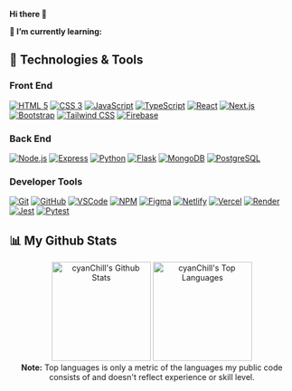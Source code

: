 <!--
**cyanChill/cyanChill** is a ✨ _special_ ✨ repository because its `README.md` (this file) appears on your GitHub profile.

Here are some ideas to get you started:

- 🔭 I’m currently working on ...
- 🌱 I’m currently learning ...
- 👯 I’m looking to collaborate on ...
- 🤔 I’m looking for help with ...
- 💬 Ask me about ...
- 📫 How to reach me: ...
- 😄 Pronouns: ...
- ⚡ Fun fact: ...
-->

<strong>Hi there 👋</strong>

<strong>🌱 I’m currently learning:</strong>


## 🚀 Technologies & Tools

### Front End

[![HTML 5][HTML]][HTML-url]
[![CSS 3][CSS]][CSS-url]
[![JavaScript][JavaScript]][JavaScript-url]
[![TypeScript][TypeScript]][TypeScript-url]
[![React][React]][React-url]
[![Next.js][Next.js]][Next.js-url]
[![Bootstrap][Bootstrap]][Bootstrap-url]
[![Tailwind CSS][Tailwind CSS]][Tailwind CSS-url]
[![Firebase][Firebase]][Firebase-url]

### Back End

[![Node.js][Node.js]][Node.js-url]
[![Express][Express]][Express-url]
[![Python][Python]][Python-url]
[![Flask][Flask]][Flask-url]
[![MongoDB][MongoDB]][MongoDB-url]
[![PostgreSQL][PostgreSQL]][PostgreSQL-url]

### Developer Tools

[![Git][Git]][Git-url]
[![GitHub][GitHub]][GitHub-url]
[![VSCode][VSCode]][VSCode-url]
[![NPM][NPM]][NPM-url]
[![Figma][Figma]][Figma-url]
[![Netlify][Netlify]][Netlify-url]
[![Vercel][Vercel]][Vercel-url]
[![Render][Render]][Render-url]
[![Jest][Jest]][Jest-url]
[![Pytest][Pytest]][Pytest-url]


## 📊 My Github Stats

<div align="center">
  <span>
    <img 
         alt="cyanChill's Github Stats" 
         src="https://github-readme-stats.vercel.app/api?username=cyanChill&show_icons=true&count_private=true&theme=jolly&hide_border=true" 
         height="175"
     />
  </span>
  <span>
    <img 
         alt="cyanChill's Top Languages" 
         src="https://github-readme-stats.vercel.app/api/top-langs/?username=cyanChill&exclude_repo=github-readme-stats&langs_count=8&count_private=true&layout=compact&theme=jolly&hide_border=true" 
         height="175"
         />
  </span>
  <br/>
  <b>Note:</b> Top languages is only a metric of the languages my public code consists of and doesn't reflect experience or skill level.
</div>





<!-- MARKDOWN LINKS & IMAGES -->
<!-- https://www.markdownguide.org/basic-syntax/#reference-style-links -->

[Bootstrap]: https://img.shields.io/badge/Bootstrap-7952B3?style=for-the-badge&logo=Bootstrap&logoColor=FFFFFF
[Bootstrap-url]: https://getbootstrap.com/
[CSS]: https://img.shields.io/badge/CSS3-1572B6?style=for-the-badge&logo=CSS3&logoColor=FFFFFF
[CSS-url]: https://developer.mozilla.org/en-US/docs/Web/CSS
[Express]: https://img.shields.io/badge/Express-000000?style=for-the-badge&logo=Express&logoColor=FFFFFF
[Express-url]: https://expressjs.com/
[Figma]: https://img.shields.io/badge/Figma-F24E1E?style=for-the-badge&logo=Figma&logoColor=FFFFFF
[Figma-url]: https://www.figma.com/
[Firebase]: https://img.shields.io/badge/Firebase-222222?style=for-the-badge&logo=Firebase&logoColor=FFCA28
[Firebase-url]: https://firebase.google.com/
[Flask]: https://img.shields.io/badge/Flask-000000?style=for-the-badge&logo=Flask&logoColor=FFFFFF
[Flask-url]: https://flask.palletsprojects.com/
[Git]: https://img.shields.io/badge/Git-F05032?style=for-the-badge&logo=Git&logoColor=FFFFFF
[Git-url]: https://git-scm.com/
[GitHub]: https://img.shields.io/badge/GitHub-181717?style=for-the-badge&logo=GitHub&logoColor=FFFFFF
[GitHub-url]: https://github.com/
[HTML]: https://img.shields.io/badge/HTML5-E34F26?style=for-the-badge&logo=HTML5&logoColor=FFFFFF
[HTML-url]: https://developer.mozilla.org/en-US/docs/Web/HTML
[JavaScript]: https://img.shields.io/badge/JavaScript-222222?style=for-the-badge&logo=JavaScript&logoColor=F7DF1E
[JavaScript-url]: https://developer.mozilla.org/en-US/docs/Web/JavaScript
[Jest]: https://img.shields.io/badge/Jest-C21325?style=for-the-badge&logo=Jest&logoColor=FFFFFF
[Jest-url]: https://jestjs.io/
[MongoDB]: https://img.shields.io/badge/MongoDB-47A248?style=for-the-badge&logo=MongoDB&logoColor=FFFFFF
[MongoDB-url]: https://www.mongodb.com/
[NPM]: https://img.shields.io/badge/NPM-CB3837?style=for-the-badge&logo=NPM&logoColor=FFFFFF
[NPM-url]: https://www.npmjs.com/
[Netlify]: https://img.shields.io/badge/Netlify-222222?style=for-the-badge&logo=Netlify&logoColor=00C7B7
[Netlify-url]: https://www.netlify.com/
[Next.js]: https://img.shields.io/badge/Next.js-000000?style=for-the-badge&logo=Next.js&logoColor=FFFFFF
[Next.js-url]: https://nextjs.org/
[Node.js]: https://img.shields.io/badge/Node.js-339933?style=for-the-badge&logo=Node.js&logoColor=FFFFFF
[Node.js-url]: https://nodejs.org/
[PostgreSQL]: https://img.shields.io/badge/PostgreSQL-4169E1?style=for-the-badge&logo=PostgreSQL&logoColor=FFFFFF
[PostgreSQL-url]: https://www.postgresql.org/
[Pytest]: https://img.shields.io/badge/Pytest-0A9EDC?style=for-the-badge&logo=Pytest&logoColor=FFFFFF
[Pytest-url]: https://docs.pytest.org/
[Python]: https://img.shields.io/badge/Python-3776AB?style=for-the-badge&logo=Python&logoColor=FFD343
[Python-url]: https://www.python.org/
[React]: https://img.shields.io/badge/React-222222?style=for-the-badge&logo=React&logoColor=61DAFB
[React-url]: https://react.dev/
[Render]: https://img.shields.io/badge/Render-222222?style=for-the-badge&logo=Render&logoColor=46E3B7
[Render-url]: https://render.com/
[Tailwind CSS]: https://img.shields.io/badge/Tailwind_CSS-222222?style=for-the-badge&logo=Tailwind+CSS&logoColor=06B6D4
[Tailwind CSS-url]: https://tailwindcss.com/
[TypeScript]: https://img.shields.io/badge/TypeScript-3178C6?style=for-the-badge&logo=TypeScript&logoColor=FFFFFF
[TypeScript-url]: https://www.typescriptlang.org/
[VSCode]: https://img.shields.io/badge/Visual_Studio_Code-007ACC?style=for-the-badge&logo=Visual+Studio+Code&logoColor=FFFFFF
[VSCode-url]: https://code.visualstudio.com/
[Vercel]: https://img.shields.io/badge/Vercel-000000?style=for-the-badge&logo=Vercel&logoColor=FFFFFF
[Vercel-url]: https://vercel.com/
